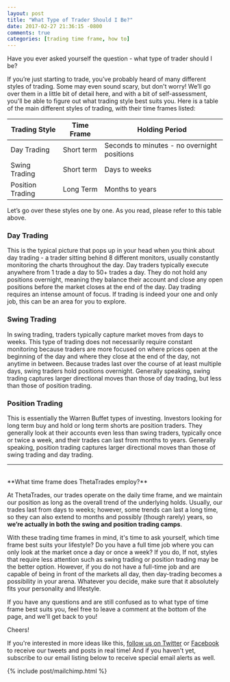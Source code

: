 ```yaml
---
layout: post
title: "What Type of Trader Should I Be?"
date: 2017-02-27 21:36:15 -0800
comments: true
categories: [trading time frame, how to]
---
```


Have you ever asked yourself the question - what type of trader should I be?

If you’re just starting to trade, you’ve probably heard of many different styles of trading. Some may even sound scary, but don't worry! We’ll go over them in a little bit of detail here, and with a bit of self-assessment, you'll be able to figure out what trading style best suits you. Here is a table of the main different styles of trading, with their time frames listed:

| Trading Style    | Time Frame | Holding Period                              |
|------------------|------------|---------------------------------------------|
| Day Trading      | Short term | Seconds to minutes - no overnight positions |
| Swing Trading    | Short term | Days to weeks                               |
| Position Trading | Long Term  | Months to years                             |

Let’s go over these styles one by one. As you read, please refer to this table above.

### Day Trading

This is the typical picture that pops up in your head when you think about day trading - a trader sitting behind 8 different monitors, usually constantly monitoring the charts throughout the day. Day traders typically execute anywhere from 1 trade a day to 50+ trades a day. They do not hold any positions overnight, meaning they balance their account and close any open positions before the market closes at the end of the day. Day trading requires an intense amount of focus. If trading is indeed your one and only job, this can be an area for you to explore.

### Swing Trading

In swing trading, traders typically capture market moves from days to weeks. This type of trading does not necessarily require constant monitoring because traders are more focused on where prices open at the beginning of the day and where they close at the end of the day, not anytime in between. Because trades last over the course of at least multiple days, swing traders hold positions overnight. Generally speaking, swing trading captures larger directional moves than those of day trading, but less than those of position trading.

### Position Trading

This is essentially the Warren Buffet types of investing. Investors looking for long term buy and hold or long term shorts are position traders. They generally look at their accounts even less than swing traders, typically once or twice a week, and their trades can last from months to years. Generally speaking, position trading captures larger directional moves than those of swing trading and day trading.

---
<br/>
**What time frame does ThetaTrades employ?**

At ThetaTrades, our trades operate on the daily time frame, and we maintain our position as long as the overall trend of the underlying holds. Usually, our trades last from days to weeks; however, some trends can last a long time, so they can also extend to months and possibly (though rarely) years, so **we’re actually in both the swing and position trading camps**.

With these trading time frames in mind, it's time to ask yourself, which time frame best suits your lifestyle? Do you have a full time job where you can only look at the market once a day or once a week? If you do, If not, styles that require less attention such as swing trading or position trading may be the better option. However, if you do not have a full-time job and are capable of being in front of the markets all day, then day-trading becomes a possibility in your arena. Whatever you decide, make sure that it absolutely fits your personality and lifestyle.

If you have any questions and are still confused as to what type of time frame best suits you, feel free to leave a comment at the bottom of the page, and we'll get back to you!

Cheers!

If you're interested in more ideas like this, [follow us on Twitter](https://twitter.com/theta_positive "Follow @thetatrades on Twitter") or [Facebook](https://facebook.com/thetatrades "Follow @thetatrades on Facebook") to receive our tweets and posts in real time! And if you haven't yet, subscribe to our email listing below to receive special email alerts as well.

{% include post/mailchimp.html %}
